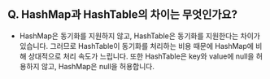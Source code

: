 
  

## Q. HashMap과 HashTable의 차이는 무엇인가요?

- HashMap은 동기화를 지원하지 않고, HashTable은 동기화를 지원한다는 차이가 있습니다. 그러므로 HashTable이 동기화를 처리하는 비용 때문에 HashMap에 비해 상대적으로 처리 속도가 느립니다. 또한 HashTable은 key와 value에 null을 허용하지 않고, HashMap은 null을 허용합니다. 